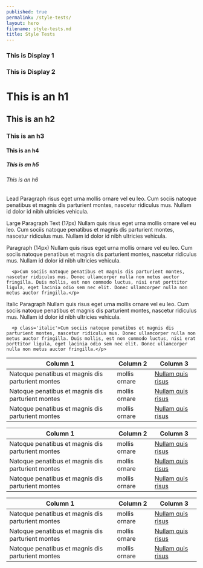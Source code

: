 ```yaml
---
published: true
permalink: /style-tests/
layout: hero
filename: style-tests.md
title: Style Tests
---
```



<div class="container-fluid">
  <div class="row">
    <div class="col-md-8">
		  <h3 class='display-one'>This is Display 1</h3>
		  <h3 class='display-two'>This is Display 2</h3>
		  <h1>This is an h1</h1>
		  <h2>This is an h2</h2>
		  <h3>This is an h3</h3>
		  <h4>This is an h4</h4>
		  <h5>This is an h5</h5>
		  <h6>This is an h6</h6>
    </div>
  </div>
</div>

<div class="container-fluid">
  <div class="row mt-30">
    <div class="col-md-5">
      <p class='lead'>
        <span class='highlight'>Lead Paragraph</span> risus eget urna mollis ornare vel eu leo. Cum sociis natoque penatibus et magnis dis parturient montes, nascetur ridiculus mus. Nullam id dolor id nibh ultricies vehicula.
      </p>
    </div>
</div>

<div class="row mt-30">
  <div class="col-md-5">
    <p class='large'><span class='highlight'>Large Paragraph Text (17px)</span> Nullam quis risus eget urna mollis ornare vel eu leo. Cum sociis natoque penatibus et magnis dis parturient montes, nascetur ridiculus mus. Nullam id dolor id nibh ultricies vehicula.</p>
  </div>
</div>


<div class="row mt-30">
  <div class="col-md-5">
    <p><span class='highlight'>Paragraph (14px)</span> Nullam quis risus eget urna mollis ornare vel eu leo. Cum sociis natoque penatibus et magnis dis parturient montes, nascetur ridiculus mus. Nullam id dolor id nibh ultricies vehicula.</p>

      <p>Cum sociis natoque penatibus et magnis dis parturient montes, nascetur ridiculus mus. Donec ullamcorper nulla non metus auctor fringilla. Duis mollis, est non commodo luctus, nisi erat porttitor ligula, eget lacinia odio sem nec elit. Donec ullamcorper nulla non metus auctor fringilla.</p>
  </div>
</div>

<div class="row mt-30">
  <div class="col-md-5">
    <p class='italic'><span class='highlight'>Italic Paragraph</span> Nullam quis risus eget urna mollis ornare vel eu leo. Cum sociis natoque penatibus et magnis dis parturient montes, nascetur ridiculus mus. Nullam id dolor id nibh ultricies vehicula.</p>

      <p class='italic'>Cum sociis natoque penatibus et magnis dis parturient montes, nascetur ridiculus mus. Donec ullamcorper nulla non metus auctor fringilla. Duis mollis, est non commodo luctus, nisi erat porttitor ligula, eget lacinia odio sem nec elit. Donec ullamcorper nulla non metus auctor fringilla.</p>
  </div>
</div>


<div class="row mt-30">
    <div class="col-md-12">
        <table class='table-bordered'>
            <thead>
                <tr>
                    <th scope="col">Column 1</th>
                    <th scope="col">Column 2</th>
                    <th scope="col">Column 3</th>
                </tr>
            </thead>
            <tr>
                <td>Natoque penatibus et magnis dis parturient montes</td>
                <td>mollis ornare</td>
                <td><a href="#">Nullam quis risus</a></td>
            </tr>
            <tr>
                <td>Natoque penatibus et magnis dis parturient montes</td>
                <td>mollis ornare</td>
                <td><a href="#">Nullam quis risus</a></td>
            </tr>
            <tr>
                <td>Natoque penatibus et magnis dis parturient montes</td>
                <td>mollis ornare</td>
                <td><a href="#">Nullam quis risus</a></td>
            </tr>
        </table>
    </div>
</div>


<div class="row mt-30">
    <div class="col-md-12">
        <table class='table'>
            <thead>
                <tr>
                    <th scope="col">Column 1</th>
                    <th scope="col">Column 2</th>
                    <th scope="col">Column 3</th>
                </tr>
            </thead>
            <tr>
                <td>Natoque penatibus et magnis dis parturient montes</td>
                <td>mollis ornare</td>
                <td><a href="#">Nullam quis risus</a></td>
            </tr>
            <tr>
                <td>Natoque penatibus et magnis dis parturient montes</td>
                <td>mollis ornare</td>
                <td><a href="#">Nullam quis risus</a></td>
            </tr>
            <tr>
                <td>Natoque penatibus et magnis dis parturient montes</td>
                <td>mollis ornare</td>
                <td><a href="#">Nullam quis risus</a></td>
            </tr>
        </table>
    </div>
</div>


<div class="row mt-30">
    <div class="col-md-12">
        <table class='table-bordered table-striped'>
            <thead>
                <tr>
                    <th scope="col">Column 1</th>
                    <th scope="col">Column 2</th>
                    <th scope="col">Column 3</th>
                </tr>
            </thead>
            <tr>
                <td>Natoque penatibus et magnis dis parturient montes</td>
                <td>mollis ornare</td>
                <td><a href="#">Nullam quis risus</a></td>
            </tr>
            <tr>
                <td>Natoque penatibus et magnis dis parturient montes</td>
                <td>mollis ornare</td>
                <td><a href="#">Nullam quis risus</a></td>
            </tr>
            <tr>
                <td>Natoque penatibus et magnis dis parturient montes</td>
                <td>mollis ornare</td>
                <td><a href="#">Nullam quis risus</a></td>
            </tr>
        </table>
    </div>
</div>
